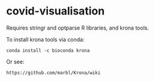 # covid-visualisation

 Requires stringr and optparse R libraries, and krona tools. 

 To install krona tools via conda:

    conda install -c bioconda krona

Or see: 

    https://github.com/marbl/Krona/wiki


